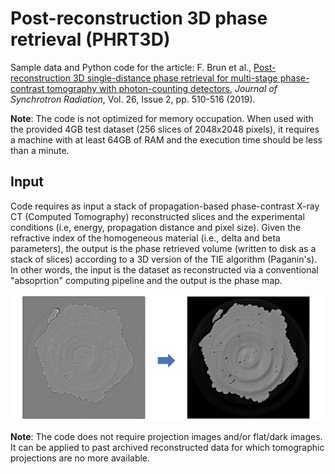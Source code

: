 # Post-reconstruction 3D phase retrieval (PHRT3D)
Sample data and Python code for the article: F. Brun et al., [Post-reconstruction 3D single-distance phase retrieval for multi-stage phase-contrast tomography with photon-counting detectors](https://doi.org/10.1107/S1600577519000237), *Journal of Synchrotron Radiation*, Vol. 26, Issue 2, pp. 510-516 (2019).

**Note**: The code is not optimized for memory occupation. When used with the provided 4GB test dataset (256 slices of 2048x2048 pixels), it requires a machine with at least 64GB of RAM and the execution time should be less than a minute. 

## Input

Code requires as input a stack of propagation-based phase-contrast X-ray CT (Computed Tomography) reconstructed slices and the experimental conditions (i.e, energy, propagation distance and pixel size). Given the refractive index of the homogeneous material (i.e., delta and beta parameters), the output is the phase retrieved volume (written to disk as a stack of slices) according to a 3D version of the TIE algorithm (Paganin's). In other words, the input is the dataset as reconstructed via a conventional "absoprtion" computing pipeline and the output is the phase map. 

![](/doc/figure1.jpg)

**Note**: The code does not require projection images and/or flat/dark images. It can be applied to past archived reconstructed data for which tomographic projections are no more available.
